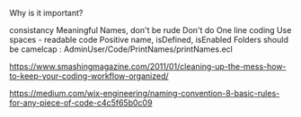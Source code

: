 Why is it important?

consistancy
Meaningful Names, don't be rude
Don't do One line coding 
Use spaces - readable code
Positive name, isDefined, isEnabled
Folders should be camelcap : AdminUser/Code/PrintNames/printNames.ecl


https://www.smashingmagazine.com/2011/01/cleaning-up-the-mess-how-to-keep-your-coding-workflow-organized/




https://medium.com/wix-engineering/naming-convention-8-basic-rules-for-any-piece-of-code-c4c5f65b0c09

